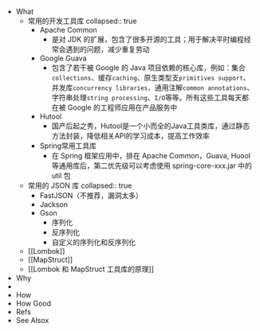 - What
	- 常用的开发工具库
	  collapsed:: true
		- Apache Common
			- 是对 JDK 的扩展，包含了很多开源的工具；用于解决平时编程经常会遇到的问题，减少重复劳动
		- Google Guava
			- 包含了若干被 Google 的 Java 项目依赖的核心库，例如：集合`collections`、缓存`caching`、原生类型支`primitives support`、并发库`concurrency libraries`、通用注解`common annotations`、字符串处理`string processing`、`I/O`等等。所有这些工具每天都在被 Google 的工程师应用在产品服务中
		- Hutool
			- 国产后起之秀，Hutool是一个小而全的Java工具类库，通过静态方法封装，降低相关API的学习成本，提高工作效率
		- Spring常用工具库
			- 在 Spring 框架应用中，排在 Apache Common，Guava, Huool 等通用库后，第二优先级可以考虑使用 spring-core-xxx.jar 中的 util 包
	- 常用的 JSON 库
	  collapsed:: true
		- FastJSON（不推荐，漏洞太多）
		- Jackson
		- Gson
			- 序列化
			- 反序列化
			- 自定义的序列化和反序列化
	- [[Lombok]]
	- [[MapStruct]]
	- [[Lombok 和 MapStruct 工具库的原理]]
- Why
-
- How
- How Good
- Refs
- See Alsox